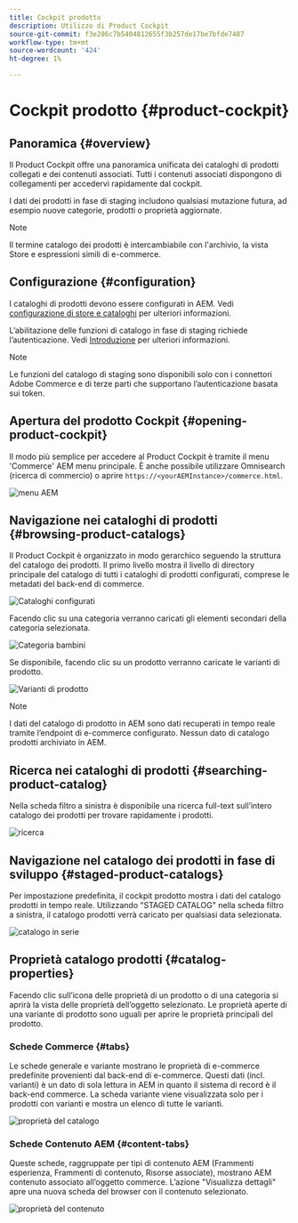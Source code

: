 ```yaml
---
title: Cockpit prodotto
description: Utilizzo di Product Cockpit
source-git-commit: f3e286c7b5404812655f3b257de17be7bfde7487
workflow-type: tm+mt
source-wordcount: '424'
ht-degree: 1%

---
```


# Cockpit prodotto {#product-cockpit}

## Panoramica {#overview}

Il Product Cockpit offre una panoramica unificata dei cataloghi di prodotti collegati e dei contenuti associati. Tutti i contenuti associati dispongono di collegamenti per accedervi rapidamente dal cockpit.

I dati dei prodotti in fase di staging includono qualsiasi mutazione futura, ad esempio nuove categorie, prodotti o proprietà aggiornate.

>[!NOTE]
>
>Il termine catalogo dei prodotti è intercambiabile con l&#39;archivio, la vista Store e espressioni simili di e-commerce.

## Configurazione {#configuration}

I cataloghi di prodotti devono essere configurati in AEM. Vedi [configurazione di store e cataloghi](/help/commerce/cif/getting-started.md#catalog) per ulteriori informazioni.

L’abilitazione delle funzioni di catalogo in fase di staging richiede l’autenticazione. Vedi [Introduzione](/help/commerce/cif/getting-started.md) per ulteriori informazioni.

>[!NOTE]
>
>Le funzioni del catalogo di staging sono disponibili solo con i connettori Adobe Commerce e di terze parti che supportano l’autenticazione basata sui token.

## Apertura del prodotto Cockpit {#opening-product-cockpit}

Il modo più semplice per accedere al Product Cockpit è tramite il menu &#39;Commerce&#39; AEM menu principale. È anche possibile utilizzare Omnisearch (ricerca di commercio) o aprire `https://<yourAEMInstance>/commerce.html`.

![menu AEM](/help/commerce/cif/assets/aem-menu.png)

## Navigazione nei cataloghi di prodotti {#browsing-product-catalogs}

Il Product Cockpit è organizzato in modo gerarchico seguendo la struttura del catalogo dei prodotti. Il primo livello mostra il livello di directory principale del catalogo di tutti i cataloghi di prodotti configurati, comprese le metadati del back-end di commerce.

![Cataloghi configurati](/help/commerce/cif/assets/catalog-overview.png)

Facendo clic su una categoria verranno caricati gli elementi secondari della categoria selezionata.

![Categoria bambini](/help/commerce/cif/assets/catalog-category-children.png)

Se disponibile, facendo clic su un prodotto verranno caricate le varianti di prodotto.

![Varianti di prodotto](/help/commerce/cif/assets/catalog-product-variation.png)

>[!NOTE]
>
>I dati del catalogo di prodotto in AEM sono dati recuperati in tempo reale tramite l’endpoint di e-commerce configurato. Nessun dato di catalogo prodotti archiviato in AEM.

## Ricerca nei cataloghi di prodotti {#searching-product-catalog}

Nella scheda filtro a sinistra è disponibile una ricerca full-text sull’intero catalogo dei prodotti per trovare rapidamente i prodotti.

![ricerca](/help/commerce/cif/assets/search-cockpit.png)

## Navigazione nel catalogo dei prodotti in fase di sviluppo {#staged-product-catalogs}

Per impostazione predefinita, il cockpit prodotto mostra i dati del catalogo prodotti in tempo reale. Utilizzando &quot;STAGED CATALOG&quot; nella scheda filtro a sinistra, il catalogo prodotti verrà caricato per qualsiasi data selezionata.

![catalogo in serie](/help/commerce/cif/assets/staged-cockpit.png)

## Proprietà catalogo prodotti {#catalog-properties}

Facendo clic sull’icona delle proprietà di un prodotto o di una categoria si aprirà la vista delle proprietà dell’oggetto selezionato. Le proprietà aperte di una variante di prodotto sono uguali per aprire le proprietà principali del prodotto.

### Schede Commerce {#tabs}

Le schede generale e variante mostrano le proprietà di e-commerce predefinite provenienti dal back-end di e-commerce. Questi dati (incl. varianti) è un dato di sola lettura in AEM in quanto il sistema di record è il back-end commerce. La scheda variante viene visualizzata solo per i prodotti con varianti e mostra un elenco di tutte le varianti.

![proprietà del catalogo](/help/commerce/cif/assets/catalog-properties.png)

### Schede Contenuto AEM {#content-tabs}

Queste schede, raggruppate per tipi di contenuto AEM (Frammenti esperienza, Frammenti di contenuto, Risorse associate), mostrano AEM contenuto associato all’oggetto commerce. L’azione &quot;Visualizza dettagli&quot; apre una nuova scheda del browser con il contenuto selezionato.

![proprietà del contenuto](/help/commerce/cif/assets/content-properties.png)
